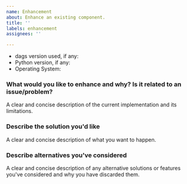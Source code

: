 ```yaml
---
name: Enhancement
about: Enhance an existing component.
title: ''
labels: enhancement
assignees: ''

---
```


* dags version used, if any:
* Python version, if any:
* Operating System:

### What would you like to enhance and why? Is it related to an issue/problem?

A clear and concise description of the current implementation and its limitations.

### Describe the solution you'd like

A clear and concise description of what you want to happen.

### Describe alternatives you've considered

A clear and concise description of any alternative solutions or features you've
considered and why you have discarded them.

